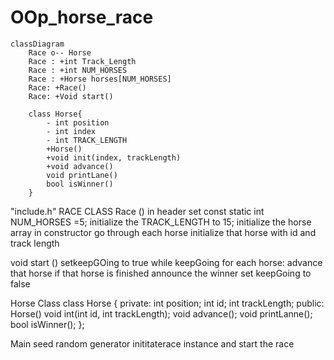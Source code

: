 # OOp_horse_race

```mermaid
classDiagram
    Race o-- Horse
    Race : +int Track_Length
    Race : +int NUM_HORSES
    Race : +Horse horses[NUM_HORSES]
    Race: +Race()
    Race: +Void start()

    class Horse{
        - int position
        - int index
        - int TRACK_LENGTH
        +Horse()
        +void init(index, trackLength)
        +void advance()
        void printLane()
        bool isWinner()
    }
```


"include.h"
RACE CLASS
Race ()
  in header
    set const static int NUM_HORSES =5;
    initialize the TRACK_LENGTH to 15;
    initialize the horse array
  in constructor
    go through each horse
    initialize that horse with id and track length

  void start ()
  setkeepGOing to true
    while keepGoing
      for each horse:
      advance that horse
        if that horse is finished
          announce the winner
            set keepGoing to false

  Horse Class
  class Horse {
    private:
      int position;
      int id;
      int trackLength;
    public:
      Horse()
      void int(int id, int trackLength);
      void advance();
      void printLanne();
      bool isWinner();
      };

      
  Main
    seed random generator
    inititaterace instance and start the race

